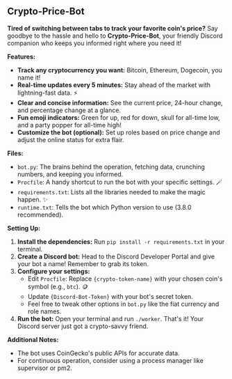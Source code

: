 ## Crypto-Price-Bot

**Tired of switching between tabs to track your favorite coin's price?**  Say goodbye to the hassle and hello to **Crypto-Price-Bot**, your friendly Discord companion who keeps you informed right where you need it! 

**Features:**

* **Track any cryptocurrency you want:** Bitcoin, Ethereum, Dogecoin, you name it! 
* **Real-time updates every 5 minutes:** Stay ahead of the market with lightning-fast data. ⚡
* **Clear and concise information:** See the current price, 24-hour change, and percentage change at a glance. 
* **Fun emoji indicators:** Green for up, red for down, skull for all-time low, and a party popper for all-time high! 
* **Customize the bot (optional):** Set up roles based on price change and adjust the online status for extra flair. 

**Files:**

* `bot.py`: The brains behind the operation, fetching data, crunching numbers, and keeping you informed. 
* `Procfile`: A handy shortcut to run the bot with your specific settings. 🪄
* `requirements.txt`: Lists all the libraries needed to make the magic happen. ✨
* `runtime.txt`: Tells the bot which Python version to use (3.8.0 recommended). 

**Setting Up:**

1. **Install the dependencies:** Run `pip install -r requirements.txt` in your terminal. 
2. **Create a Discord bot:** Head to the Discord Developer Portal and give your bot a name! Remember to grab its token. 
3. **Configure your settings:**
    * Edit `Procfile`: Replace `{crypto-token-name}` with your chosen coin's symbol (e.g., `btc`). 🪙
    * Update `{Discord-Bot-Token}` with your bot's secret token. 
    * Feel free to tweak other options in `bot.py` like the fiat currency and role names. 
4. **Run the bot:** Open your terminal and run `./worker`. That's it! Your Discord server just got a crypto-savvy friend. 

**Additional Notes:**

* The bot uses CoinGecko's public APIs for accurate data. 
* For continuous operation, consider using a process manager like supervisor or pm2. 
